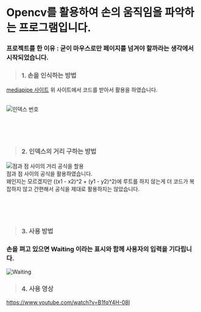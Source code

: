 # Opencv를 활용하여 손의 움직임을 파악하는 프로그램입니다. 

### 프로젝트를 한 이유 : 굳이 마우스로만 페이지를 넘겨야 할까라는 생각에서 시작되었습니다. <br>

> ### 1. 손을 인식하는 방법 
[mediapipe 사이트](https://google.github.io/mediapipe/solutions/hands.html)
위 사이트에서 코드를 받아서 활용을 하였습니다.  <br><br>

![인덱스 번호](https://mediapipe.dev/images/mobile/hand_landmarks.png)

<br><br><br>

> ### 2. 인덱스의 거리 구하는 방법 
![점과 점 사이의 거리 공식을 할용](https://mblogthumb-phinf.pstatic.net/MjAxODAzMjdfMTg2/MDAxNTIyMTE0NDE3Mzkx.FGE2-XvEZMJ4gRvYEoikCTVUYIiFrs58nPKoI8n41U8g.gC8WPbkNO9zoWFkCigXKJ6gIQGNsdetzU7SXwzOUNGAg.PNG.tipsware/20180327_103323_023.png?type=w800)
<br>점과 점 사이의 공식을 활용하였습니다.  
왜인지는 모르겠지만 ((x1 - x2)^2 + (y1 - y2)^2)에 루트를 하지 않는게 더 코드가 복잡하지 않고 간편해서 공식을 제대로 활용하지는 않았습니다.

<br><br><br>

> ### 3. 사용 방법 
### 손을 펴고 있으면 Waiting 이라는 표시와 함께 사용자의 입력을 기다립니다.

![Waiting](./Users/a0102/OneDrive/%EB%B0%94%ED%83%95%20%ED%99%94%EB%A9%B4/%ED%99%94%EB%A9%B4%20%EC%BA%A1%EC%B2%98%202022-10-14%20084213.png)

> ### 4. 사용 영상 
https://www.youtube.com/watch?v=B1fqY4H-08I
